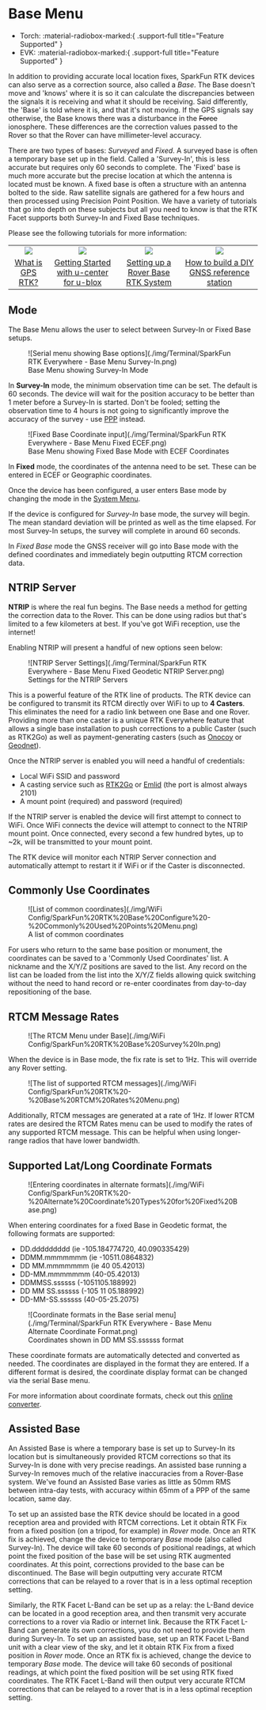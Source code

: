 # Base Menu

<!--
Compatibility Icons
====================================================================================

:material-radiobox-marked:{ .support-full title="Feature Supported" }
:material-radiobox-indeterminate-variant:{ .support-partial title="Feature Partially Supported" }
:material-radiobox-blank:{ .support-none title="Feature Not Supported" }
-->

<div class="grid cards fill" markdown>

- Torch: :material-radiobox-marked:{ .support-full title="Feature Supported" }
- EVK: :material-radiobox-marked:{ .support-full title="Feature Supported" }

</div>

In addition to providing accurate local location fixes, SparkFun RTK devices can also serve as a correction source, also called a *Base*. The Base doesn't move and 'knows' where it is so it can calculate the discrepancies between the signals it is receiving and what it should be receiving. Said differently, the 'Base' is told where it is, and that it's not moving. If the GPS signals say otherwise, the Base knows there was a disturbance in the ~~Force~~ ionosphere. These differences are the correction values passed to the Rover so that the Rover can have millimeter-level accuracy.

There are two types of bases: *Surveyed* and *Fixed*. A surveyed base is often a temporary base set up in the field. Called a 'Survey-In', this is less accurate but requires only 60 seconds to complete. The 'Fixed' base is much more accurate but the precise location at which the antenna is located must be known. A fixed base is often a structure with an antenna bolted to the side. Raw satellite signals are gathered for a few hours and then processed using Precision Point Position. We have a variety of tutorials that go into depth on these subjects but all you need to know is that the RTK Facet supports both Survey-In and Fixed Base techniques.

Please see the following tutorials for more information:

<table class="table table-hover table-striped table-bordered">
	<tr align="center">
	<td><a href="https://learn.sparkfun.com/tutorials/what-is-gps-rtk"><img src="https://cdn.sparkfun.com/c/178-100/assets/learn_tutorials/8/1/3/Location-Wandering-GPS-combined.jpg"></a></td>
	<td><a href="https://learn.sparkfun.com/tutorials/getting-started-with-u-center-for-u-blox"><img src="https://cdn.sparkfun.com/c/178-100/assets/learn_tutorials/8/1/5/u-center.jpg"></a></td>
	<td><a href="https://learn.sparkfun.com/tutorials/setting-up-a-rover-base-rtk-system"><img src="https://cdn.sparkfun.com/c/178-100/assets/learn_tutorials/1/3/6/2/GNSS_RTK_DIY_Surveying_Tutorial.jpg"></a></td>
	<td><a href="https://learn.sparkfun.com/tutorials/how-to-build-a-diy-gnss-reference-station"><img src="https://cdn.sparkfun.com/c/178-100/assets/learn_tutorials/1/3/6/3/Roof_Enclosure.jpg"></a></td>
	</tr>
	<tr align="center">
	<td><a href="https://learn.sparkfun.com/tutorials/what-is-gps-rtk">What is GPS RTK?</a></td>
	<td><a href="https://learn.sparkfun.com/tutorials/getting-started-with-u-center-for-u-blox">Getting Started with u-center for u-blox</a></td>
	<td><a href="https://learn.sparkfun.com/tutorials/setting-up-a-rover-base-rtk-system">Setting up a Rover Base RTK System</a></td>
	<td><a href="https://learn.sparkfun.com/tutorials/how-to-build-a-diy-gnss-reference-station">How to build a DIY GNSS reference station</a></td>
	</tr>
</table>

## Mode

The Base Menu allows the user to select between Survey-In or Fixed Base setups.

<figure markdown>
![Serial menu showing Base options](./img/Terminal/SparkFun RTK Everywhere - Base Menu Survey-In.png)
<figcaption markdown>
Base Menu showing Survey-In Mode
</figcaption>
</figure>

In **Survey-In** mode, the minimum observation time can be set. The default is 60 seconds. The device will wait for the position accuracy to be better than 1 meter before a Survey-In is started. Don't be fooled; setting the observation time to 4 hours is not going to significantly improve the accuracy of the survey - use [PPP](https://learn.sparkfun.com/tutorials/how-to-build-a-diy-gnss-reference-station#gather-raw-gnss-data) instead.

<figure markdown>
![Fixed Base Coordinate input](./img/Terminal/SparkFun RTK Everywhere - Base Menu Fixed ECEF.png)
<figcaption markdown>
Base Menu showing Fixed Base Mode with ECEF Coordinates
</figcaption>
</figure>

In **Fixed** mode, the coordinates of the antenna need to be set. These can be entered in ECEF or Geographic coordinates.

Once the device has been configured, a user enters Base mode by changing the mode in the [System Menu](menu_system.md).

If the device is configured for *Survey-In* base mode, the survey will begin. The mean standard deviation will be printed as well as the time elapsed. For most Survey-In setups, the survey will complete in around 60 seconds.

In *Fixed Base* mode the GNSS receiver will go into Base mode with the defined coordinates and immediately begin outputting RTCM correction data.

## NTRIP Server

**NTRIP** is where the real fun begins. The Base needs a method for getting the correction data to the Rover. This can be done using radios but that's limited to a few kilometers at best. If you've got WiFi reception, use the internet!

Enabling NTRIP will present a handful of new options seen below:

<figure markdown>
![NTRIP Server Settings](./img/Terminal/SparkFun RTK Everywhere - Base Menu Fixed Geodetic NTRIP Server.png)
<figcaption markdown>
Settings for the NTRIP Servers
</figcaption>
</figure>

This is a powerful feature of the RTK line of products. The RTK device can be configured to transmit its RTCM directly over WiFi to up to **4 Casters**. This eliminates the need for a radio link between one Base and one Rover. Providing more than one caster is a unique RTK Everywhere feature that allows a single base installation to push corrections to a public Caster (such as RTK2Go) as well as payment-generating casters (such as [Onocoy](https://www.onocoy.com/) or [Geodnet](https://geodnet.com/)).

Once the NTRIP server is enabled you will need a handful of credentials:

* Local WiFi SSID and password
* A casting service such as [RTK2Go](http://www.rtk2go.com) or [Emlid](http://caster.emlid.com) (the port is almost always 2101)
* A mount point (required) and password (required)

If the NTRIP server is enabled the device will first attempt to connect to WiFi. Once WiFi connects the device will attempt to connect to the NTRIP mount point. Once connected, every second a few hundred bytes, up to ~2k, will be transmitted to your mount point.

The RTK device will monitor each NTRIP Server connection and automatically attempt to restart it if WiFi or if the Caster is disconnected.

## Commonly Use Coordinates

<figure markdown>
![List of common coordinates](./img/WiFi Config/SparkFun%20RTK%20Base%20Configure%20-%20Commonly%20Used%20Points%20Menu.png)
<figcaption markdown>
A list of common coordinates
</figcaption>
</figure>

For users who return to the same base position or monument, the coordinates can be saved to a 'Commonly Used Coordinates' list. A nickname and the X/Y/Z positions are saved to the list. Any record on the list can be loaded from the list into the X/Y/Z fields allowing quick switching without the need to hand record or re-enter coordinates from day-to-day repositioning of the base.

## RTCM Message Rates

<figure markdown>
![The RTCM Menu under Base](./img/WiFi Config/SparkFun%20RTK%20Base%20Survey%20In.png)
<figcaption markdown>
</figcaption>
</figure>

When the device is in Base mode, the fix rate is set to 1Hz. This will override any Rover setting.

<figure markdown>
![The list of supported RTCM messages](./img/WiFi Config/SparkFun%20RTK%20-%20Base%20RTCM%20Rates%20Menu.png)
<figcaption markdown>
</figcaption>
</figure>

Additionally, RTCM messages are generated at a rate of 1Hz. If lower RTCM rates are desired the RTCM Rates menu can be used to modify the rates of any supported RTCM message. This can be helpful when using longer-range radios that have lower bandwidth.

## Supported Lat/Long Coordinate Formats

<figure markdown>
![Entering coordinates in alternate formats](./img/WiFi Config/SparkFun%20RTK%20-%20Alternate%20Coordinate%20Types%20for%20Fixed%20Base.png)
<figcaption markdown>
</figcaption>
</figure>

When entering coordinates for a fixed Base in Geodetic format, the following formats are supported:

* DD.ddddddddd (ie -105.184774720, 40.090335429)
* DDMM.mmmmmmm (ie -10511.0864832)
* DD MM.mmmmmmm (ie 40 05.42013)
* DD-MM.mmmmmmm (40-05.42013)
* DDMMSS.ssssss (-1051105.188992)
* DD MM SS.ssssss (-105 11 05.188992)
* DD-MM-SS.ssssss (40-05-25.2075)

<figure markdown>
![Coordinate formats in the Base serial menu](./img/Terminal/SparkFun RTK Everywhere - Base Menu Alternate Coordinate Format.png)
<figcaption markdown>
Coordinates shown in DD MM SS.ssssss format
</figcaption>
</figure>

These coordinate formats are automatically detected and converted as needed. The coordinates are displayed in the format they are entered. If a different format is desired, the coordinate display format can be changed via the serial Base menu.

For more information about coordinate formats, check out this [online converter](https://www.earthpoint.us/convert.aspx).

## Assisted Base

An Assisted Base is where a temporary base is set up to Survey-In its location but is simultaneously provided RTCM corrections so that its Survey-In is done with very precise readings. An assisted base running a Survey-In removes much of the relative inaccuracies from a Rover-Base system. We've found an Assisted Base varies as little as 50mm RMS between intra-day tests, with accuracy within 65mm of a PPP of the same location, same day.

To set up an assisted base the RTK device should be located in a good reception area and provided with RTCM corrections. Let it obtain RTK Fix from a fixed position (on a tripod, for example) in *Rover* mode. Once an RTK fix is achieved, change the device to temporary *Base* mode (also called Survey-In). The device will take 60 seconds of positional readings, at which point the fixed position of the base will be set using RTK augmented coordinates. At this point, corrections provided to the base can be discontinued. The Base will begin outputting very accurate RTCM corrections that can be relayed to a rover that is in a less optimal reception setting.

Similarly, the RTK Facet L-Band can be set up as a relay: the L-Band device can be located in a good reception area, and then transmit very accurate corrections to a rover via Radio or internet link. Because the RTK Facet L-Band can generate its own corrections, you do not need to provide them during Survey-In. To set up an assisted base, set up an RTK Facet L-Band unit with a clear view of the sky, and let it obtain RTK Fix from a fixed position in *Rover* mode. Once an RTK fix is achieved, change the device to temporary *Base* mode. The device will take 60 seconds of positional readings, at which point the fixed position will be set using RTK fixed coordinates. The RTK Facet L-Band will then output very accurate RTCM corrections that can be relayed to a rover that is in a less optimal reception setting.
